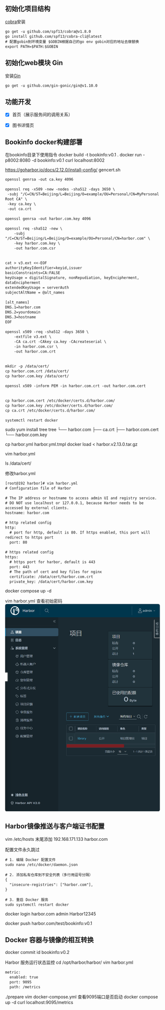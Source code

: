 
## 初始化项目结构

[cobra](https://github.com/spf13/cobra)安装
```
go get -u github.com/spf13/cobra@v1.8.0
go install github.com/spf13/cobra-cli@latest
# 配置gobin到环境变量 $GOBIN根据自己的go env gobin对应的地址去做替换
export PATH=$PATH:$GOBIN
```

## 初始化web模块 Gin

安装[Gin](https://github.com/gin-gonic/gin)
```
go get -u github.com/gin-gonic/gin@v1.10.0
```

## 功能开发
- [x] 首页（展示服务间的调用关系）
- [x] 图书详情页


## Bookinfo docker构建部署
在bookinfo目录下使用指令
docker build -t bookinfo:v0.1 .
docker run -p8002:8080 -d  bookinfo:v0.1
curl localhost:8002

https://goharbor.io/docs/2.12.0/install-config/
gencert.sh
```
openssl genrsa -out ca.key 4096

openssl req -x509 -new -nodes -sha512 -days 3650 \
 -subj "/C=CN/ST=Beijing/L=Beijing/O=example/OU=Personal/CN=MyPersonal Root CA" \
 -key ca.key \
 -out ca.crt

openssl genrsa -out harbor.com.key 4096

openssl req -sha512 -new \
    -subj "/C=CN/ST=Beijing/L=Beijing/O=example/OU=Personal/CN=harbor.com" \
    -key harbor.com.key \
    -out harbor.com.csr


cat > v3.ext <<-EOF
authorityKeyIdentifier=keyid,issuer
basicConstraints=CA:FALSE
keyUsage = digitalSignature, nonRepudiation, keyEncipherment, dataEncipherment
extendedKeyUsage = serverAuth
subjectAltName = @alt_names

[alt_names]
DNS.1=harbor.com
DNS.2=yourdomain
DNS.3=hostname
EOF

openssl x509 -req -sha512 -days 3650 \
    -extfile v3.ext \
    -CA ca.crt -CAkey ca.key -CAcreateserial \
    -in harbor.com.csr \
    -out harbor.com.crt


mkdir -p /data/cert/
cp harbor.com.crt /data/cert/
cp harbor.com.key /data/cert/

openssl x509 -inform PEM -in harbor.com.crt -out harbor.com.cert


cp harbor.com.cert /etc/docker/certs.d/harbor.com/
cp harbor.com.key /etc/docker/certs.d/harbor.com/
cp ca.crt /etc/docker/certs.d/harbor.com/

systemctl restart docker
```


sudo yum install tree
tree
└── harbor.com
    ├── ca.crt
    ├── harbor.com.cert
    └── harbor.com.key




cp harbor.yml harbor.yml.tmpl
docker load < harbor.v2.13.0.tar.gz

vim harbor.yml

ls /data/cert/

修改harbor.yml 
```
[root@192 harbor]# vim harbor.yml
# Configuration file of Harbor

# The IP address or hostname to access admin UI and registry service.
# DO NOT use localhost or 127.0.0.1, because Harbor needs to be accessed by external clients.
hostname: harbor.com

# http related config
http:
  # port for http, default is 80. If https enabled, this port will redirect to https port
  port: 80

# https related config
https:
  # https port for harbor, default is 443
  port: 443
  # The path of cert and key files for nginx
  certificate: /data/cert/harbor.com.crt
  private_key: /data/cert/harbor.com.key
```

docker compose up -d


vim harbor.yml 查看初始密码
![alt text](image.png)

## Harbor镜像推送与客户端证书配置
vim /etc/hosts
末尾添加 192.168.171.133 harbor.com


配置文件永久跳过
```
# 1. 编辑 Docker 配置文件
sudo nano /etc/docker/daemon.json

# 2. 添加私有仓库到不安全列表（多行用逗号分隔）
{
  "insecure-registries": ["harbor.com"],
}

# 3. 重启 Docker 服务
sudo systemctl restart docker
```

docker login harbor.com
admin
Harbor12345

docker push  harbor.com/test/bookinfo:v0.1


## Docker 容器与镜像的相互转换
docker commit id bookinfo:v0.2




Harbor 服务运行状态监控
cd /opt/harbor/harbor/
vim harbor.yml
```
metric:
  enabled: true
  port: 9095
  path: /metrics
```
./prepare
vim docker-compose.yml 查看9095端口是否启动
docker compose up -d
curl localhost:9095/metrics
